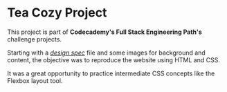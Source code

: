 # Tea Cozy Project

This project is part of **Codecademy's Full Stack Engineering Path's** challenge projects.

Starting with a [*design spec*](https://content.codecademy.com/courses/freelance-1/unit-4/img-tea-cozy-redline.jpg) file and some images for background and content, the objective was to reproduce the website using HTML and CSS.

It was a great opportunity to practice intermediate CSS concepts like the Flexbox layout tool.
